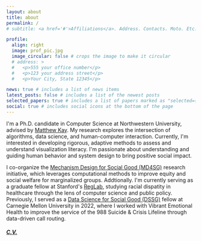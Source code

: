 ```yaml
---
layout: about
title: about
permalink: /
# subtitle: <a href='#'>Affiliations</a>. Address. Contacts. Moto. Etc.

profile:
  align: right
  image: prof_pic.jpg
  image_circular: false # crops the image to make it circular
  # address: >
  #   <p>555 your office number</p>
  #   <p>123 your address street</p>
  #   <p>Your City, State 12345</p>

news: true # includes a list of news items
latest_posts: false # includes a list of the newest posts
selected_papers: true # includes a list of papers marked as "selected={true}"
social: true # includes social icons at the bottom of the page
---
```


I'm a Ph.D. candidate in Computer Science at Northwestern University, advised by [Matthew Kay](https://www.mjskay.com/). My research explores the intersection of algorithms, data science, and human-computer interaction. Currently, I'm interested in developing rigorous, adaptive methods to assess and understand visualization literacy. I'm passionate about understanding and guiding human behavior and system design to bring positive social impact.

I co-organize the [Mechanism Design for Social Good (MD4SG)](https://www.md4sg.com/) research initiative, which leverages computational methods to improve equity and social welfare for marginalized groups. Addtionally. I'm currently serving as a graduate fellow at Stanford's [RegLab](https://reglab.stanford.edu), studying racial dispatity in healthcare through the lens of computer science and public policy. Previously, I served as a [Data Science for Social Good (DSSG)](https://www.dssgfellowship.org/) fellow at Carnegie Mellon University in 2022, where I worked with Vibrant Emotional Health to improve the service of the 988 Suicide & Crisis Lifeline through data-driven call routing.

##### [C.V.](https://yccui.github.io/assets/pdf/cui_cv.pdf)

<!-- Link to your social media connections, too. This theme is set up to use [Font Awesome icons](http://fortawesome.github.io/Font-Awesome/) and [Academicons](https://jpswalsh.github.io/academicons/), like the ones below. Add your Facebook, Twitter, LinkedIn, Google Scholar, or just disable all of them. -->
